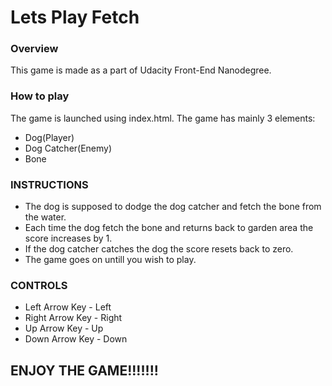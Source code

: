 Lets Play Fetch
=======================================
### Overview
This game is made as a part of Udacity Front-End Nanodegree. 

### How to play
The game is launched using index.html. The game has mainly 3 elements:
* Dog(Player)
* Dog Catcher(Enemy)
* Bone 

### INSTRUCTIONS
* The dog is supposed to dodge the dog catcher and fetch the bone from the water.
* Each time the dog fetch the bone and returns back to garden area the score increases by 1.
* If the dog catcher catches the dog the score resets back to zero.
* The game goes on untill you wish to play.

### CONTROLS
 * Left Arrow Key - Left
 * Right Arrow Key - Right
 * Up Arrow Key - Up
 * Down Arrow Key - Down

## ENJOY THE GAME!!!!!!!